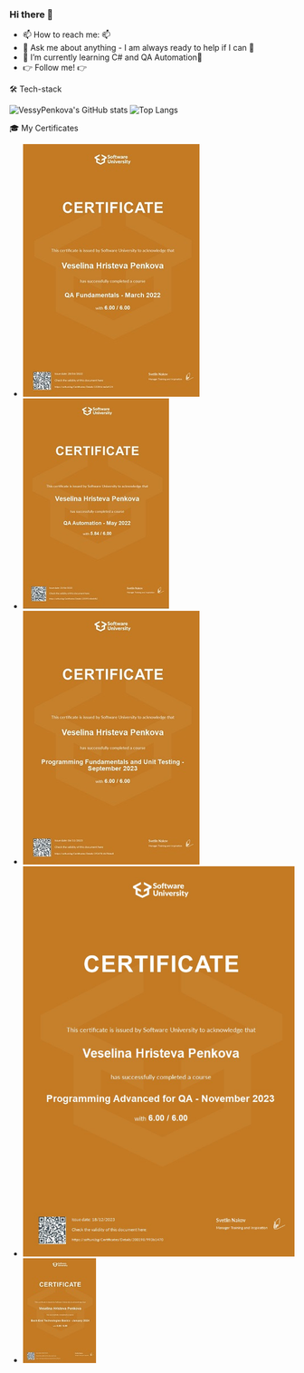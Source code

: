 ### Hi there 👋

- 📫 How to reach me: 📫 
- 💬 Ask me about anything - I am always ready to help if I can 💯
- 🌱  I’m currently learning C# and QA Automation🌱
- 👉 Follow me! 👉

🛠 Tech-stack

![VessyPenkova's GitHub stats](https://github-readme-stats.vercel.app/api?username=VessyPenkova&show_icons=true&theme=transparent)   ![Top Langs](https://github-readme-stats.vercel.app/api/top-langs/?username=VessyPenkova&layout=compact&theme=transparent)




🎓 My Certificates

- ![alt text](https://github.com/VessyPenkova/Sertificates/blob/main/QAFundMarch2022Cert.jpg?raw=true)
- ![alt text](https://github.com/VessyPenkova/Sertificates/blob/main/QAAutomationMay2022Certificate.jpg?raw=true)
- ![alt text](https://github.com/VessyPenkova/Sertificates/blob/main/ProgrammingFundamentalsandUnitTestingSeptember2023Certificate.jpg?raw=true)
- ![alt text](https://github.com/VessyPenkova/Sertificates/blob/main/ProgrammingAdvancedforQANovember2023Certificate.jpeg?raw=true)
- ![alt text](https://github.com/VessyPenkova/Sertificates/blob/main/BackEndTechnologiesBasicsJanuary2024Certificate.jpg?raw=true)

